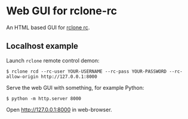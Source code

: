 # Web GUI for rclone-rc

An HTML based GUI for [rclone rc](https://rclone.org/commands/rclone_rc/).

## Localhost example

Launch `rclone` remote control demon:

```
$ rclone rcd --rc-user YOUR-USERNAME --rc-pass YOUR-PASSWORD --rc-allow-origin http://127.0.0.1:8000
```

Serve the web GUI with something, for example Python:

```
$ python -m http.server 8000
```

Open http://127.0.0.1:8000 in web-browser.
